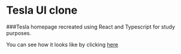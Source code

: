 # Tesla UI clone

###Tesla homepage recreated using React and Typescript for study purposes.

You can see how it looks like by clicking [here](https://magnagoteslaui.netlify.app)
